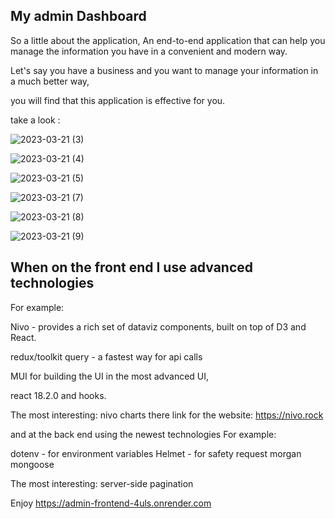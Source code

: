## My admin Dashboard


So a little about the application,
An end-to-end application that can help you manage the information you have in a convenient and modern way.

Let's say you have a business and you want to manage your information in a much better way,

you will find that this application is effective for you.

take a look : 


![2023-03-21 (3)](https://user-images.githubusercontent.com/102303153/226630788-10026255-e9ee-4d6c-9f31-a189b1f6c9e3.png)

![2023-03-21 (4)](https://user-images.githubusercontent.com/102303153/226631191-36cec61b-0bb5-4a1f-9842-72cee4d2945f.png)

![2023-03-21 (5)](https://user-images.githubusercontent.com/102303153/226631259-2c173c7d-0ac8-4cec-9d0f-a030949e7a0f.png)

![2023-03-21 (7)](https://user-images.githubusercontent.com/102303153/226631303-e80070bb-95bd-4f4e-bd8a-6de7d4fdb1cd.png)

![2023-03-21 (8)](https://user-images.githubusercontent.com/102303153/226631355-41594175-a42b-4de5-9608-58b66fad9792.png)

![2023-03-21 (9)](https://user-images.githubusercontent.com/102303153/226631371-5c649060-610e-43e3-8450-adb5b20c319c.png)



 ## When on the front end I use advanced technologies
  For example:
  
 Nivo - provides a rich set of dataviz components, built on top of D3 and React.

redux/toolkit query - a fastest way for api calls

MUI for building the UI in the most advanced UI,

react 18.2.0 and hooks.

The most interesting:
nivo charts
there link for the website: https://nivo.rock



and at the back end using the newest technologies
For example:

dotenv - for environment variables
Helmet - for safety request
morgan
mongoose

The most interesting:
server-side pagination



Enjoy
https://admin-frontend-4uls.onrender.com
